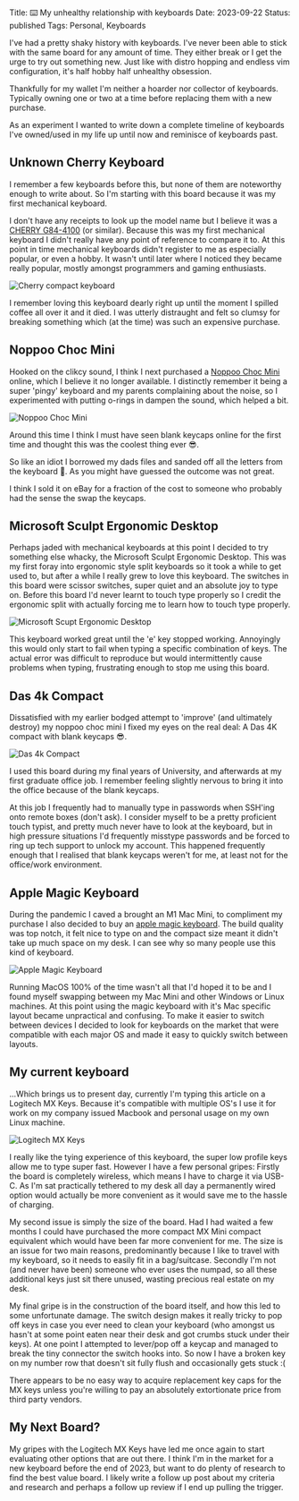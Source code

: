 Title: ⌨️ My unhealthy relationship with keyboards
Date: 2023-09-22
Status: published
Tags: Personal, Keyboards

I've had a pretty shaky history with keyboards. I've never been able to stick
with the same board for any amount of time. They either break or I get the urge
to try out something new. Just like with distro hopping and endless vim
configuration, it's half hobby half unhealthy obsession.

Thankfully for my wallet I'm neither a hoarder nor collector of keyboards.
Typically owning one or two at a time before replacing them with a new purchase.

As an experiment I wanted to write down a complete timeline of keyboards I've
owned/used in my life up until now and reminisce of keyboards past.

## Unknown Cherry Keyboard

I remember a few keyboards before this, but none of them are noteworthy
enough to write about. So I'm starting with this board because it was
my first mechanical keyboard.

I don't have any receipts to look up the model name but I believe it was
a [CHERRY
G84-4100](https://www.cherry.kr/cherry-g84-4100-compact-keyboard.html) (or
similar). Because this was my first mechanical keyboard I didn't really have any
point of reference to compare it to. At this point in time mechanical keyboards
didn't register to me as especially popular, or even a hobby. It wasn't until later where I noticed they
became really popular, mostly amongst programmers and gaming enthusiasts.

<img src="" class="img-fluid rounded mx-auto d-block" alt="Cherry compact keyboard">

I remember loving this keyboard dearly right up until the moment I spilled
coffee all over it and it died. I was utterly distraught and felt so clumsy for
breaking something which (at the time) was such an expensive purchase.

## Noppoo Choc Mini

Hooked on the clikcy sound, I think I next purchased a [Noppoo Choc
Mini](https://deskthority.net/wiki/Noppoo_Choc_Mini) online, which I believe it
no longer available. I distinctly remember it being a super 'pingy' keyboard
and my parents complaining about the noise, so I experimented with putting
o-rings in dampen the sound, which helped a bit.

<img src="{static}/images/Noppoo-Choc-Mini.png" class="img-fluid rounded mx-auto d-block" alt="Noppoo Choc Mini">

Around this time I think I must have seen blank keycaps online for the first
time and thought this was the coolest thing ever 😎.

So like an idiot I borrowed my dads files and sanded off all the letters from
the keyboard 🤦. As you might have guessed the outcome was not great.

I think I sold it on eBay for a fraction of the cost to someone who probably
had the sense the swap the keycaps.

## Microsoft Sculpt Ergonomic Desktop

Perhaps jaded with mechanical keyboards at this point I decided to try
something else whacky, the Microsoft Sculpt Ergonomic Desktop. This was my
first foray into ergonomic style split keyboards so it took a while to get used
to, but after a while I really grew to love this keyboard. The switches in this
board were scissor switches, super quiet and an absolute joy to type on. Before
this board I'd never learnt to touch type properly so I credit the ergonomic
split with actually forcing me to learn how to touch type properly.

<img src="{static}/images/Microsoft-Sculpt-Ergonomic-Desktop.png" class="img-fluid rounded mx-auto d-block" alt="Microsoft Scupt Ergonomic Desktop">

This keyboard worked great until the 'e' key stopped working. Annoyingly this
would only start to fail when typing a specific combination of keys. The actual
error was difficult to reproduce but would intermittently cause problems when
typing, frustrating enough to stop me using this board.

## Das 4k Compact

Dissatisfied with my earlier bodged attempt to 'improve' (and ultimately
destroy) my noppoo choc mini I fixed my eyes on the real deal: A Das 4K compact
with blank keycaps 😎.

<img src="{static}/images/daskeyboard-4C-ultimate.png" class="img-fluid rounded mx-auto d-block" alt="Das 4k Compact">

I used this board during my final years of University, and afterwards at my
first graduate office job. I remember feeling slightly nervous to bring
it into the office because of the blank keycaps.

At this job I frequently had to manually type in passwords when SSH'ing onto
remote boxes (don't ask). I consider myself to be a pretty proficient touch
typist, and pretty much never have to look at the keyboard, but in high
pressure situations I'd frequently misstype passwords and be forced to ring up
tech support to unlock my account. This happened frequently enough that
I realised that blank keycaps weren't for me, at least not for the office/work
environment.

## Apple Magic Keyboard

During the pandemic I caved a brought an M1 Mac Mini, to compliment my purchase
I also decided to buy an [apple magic keyboard](). The build quality was top
notch, it felt nice to type on and the compact size meant it didn't take up
much space on my desk. I can see why so many people use this kind of keyboard.

<img src="{static}/images/Apple-Magic-Keyboard.png" class="img-fluid rounded mx-auto d-block" alt="Apple Magic Keyboard">

Running MacOS 100% of the time wasn't all that I'd hoped it to be and I found
myself swapping between my Mac Mini and other Windows or Linux machines. At
this point using the magic keyboard with it's Mac specific layout became
unpractical and confusing. To make it easier to switch between devices
I decided to look for keyboards on the market that were compatible with each
major OS and made it easy to quickly switch between layouts.

## My current keyboard

...Which brings us to present day, currently I'm typing this article on
a Logitech MX Keys. Because it's compatible with multiple OS's I use it for
work on my company issued Macbook and personal usage on my own Linux machine.

<img src="{static}/images/Logitceh-MX-Keys.png" class="img-fluid rounded mx-auto d-block" alt="Logitech MX Keys">

I really like the tying experience of this keyboard, the super low profile keys
allow me to type super fast. However I have a few personal gripes: Firstly the
board is completely wireless, which means I have to charge it via USB-C. As I'm
sat practically tethered to my desk all day a permanently wired option would
actually be more convenient as it would save me to the hassle of charging.

My second issue is simply the size of the board. Had I had waited a few months
I could have purchased the more compact MX Mini compact equivalent which would
have been far more convenient for me. The size is an issue for two main
reasons, predominantly because I like to travel with my keyboard, so it needs
to easily fit in a bag/suitcase. Secondly I'm not (and never have been) someone
who ever uses the numpad, so all these additional keys just sit there unused,
wasting precious real estate on my desk.

My final gripe is in the construction of the board itself, and how this led to
some unfortunate damage. The switch design makes it really tricky to pop off
keys in case you ever need to clean your keyboard (who amongst us hasn't at
some point eaten near their desk and got crumbs stuck under their keys). At one
point I attempted to lever/pop off a keycap and managed to break the tiny
connector the switch hooks into. So now I have a broken key on my number row
that doesn't sit fully flush and occasionally gets stuck :(

There appears to be no easy way to acquire replacement key caps for the MX keys
unless you're willing to pay an absolutely extortionate price from third party
vendors.

## My Next Board?

My gripes with the Logitech MX Keys have led me once again to start evaluating
other options that are out there. I think I'm in the market for a new keyboard
before the end of 2023, but want to do plenty of research to find the best
value board. I likely write a follow up post about my criteria and research and
perhaps a follow up review if I end up pulling the trigger.
